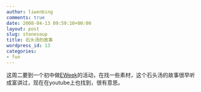 ```yaml
---
author: liwenbing
comments: true
date: 2008-04-13 09:59:10+00:00
layout: post
slug: stonesoup
title: 石头汤的故事
wordpress_id: 13
categories:
- fun
---
```


  

这周二要到一个初中做[EWeek](http://eweek.org/)的活动，在找一些素材，这个石头汤的故事很早听成富讲过，现在在youtube上也找到，很有意思。



